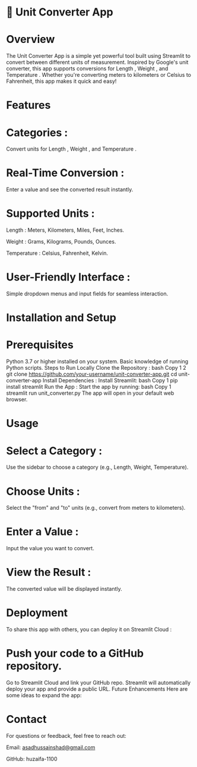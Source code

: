 # 📏 Unit Converter App

# Overview

The Unit Converter App is a simple yet powerful tool built using Streamlit to convert between different units of measurement. Inspired by Google's unit converter, this app supports conversions for Length , Weight , and Temperature . Whether you're converting meters to kilometers or Celsius to Fahrenheit, this app makes it quick and easy!

# Features

# Categories :

Convert units for Length , Weight , and Temperature .

# Real-Time Conversion :
Enter a value and see the converted result instantly.

# Supported Units :

Length : Meters, Kilometers, Miles, Feet, Inches.

Weight : Grams, Kilograms, Pounds, Ounces.

Temperature : Celsius, Fahrenheit, Kelvin.

# User-Friendly Interface :

Simple dropdown menus and input fields for seamless interaction.

# Installation and Setup

# Prerequisites

Python 3.7 or higher installed on your system.
Basic knowledge of running Python scripts.
Steps to Run Locally
Clone the Repository :
bash
Copy
1
2
git clone https://github.com/your-username/unit-converter-app.git
cd unit-converter-app
Install Dependencies :
Install Streamlit:
bash
Copy
1
pip install streamlit
Run the App :
Start the app by running:
bash
Copy
1
streamlit run unit_converter.py
The app will open in your default web browser.

# Usage

# Select a Category :
Use the sidebar to choose a category (e.g., Length, Weight, Temperature).

# Choose Units :
Select the "from" and "to" units (e.g., convert from meters to kilometers).

# Enter a Value :
Input the value you want to convert.

# View the Result :
The converted value will be displayed instantly.

# Deployment
To share this app with others, you can deploy it on Streamlit Cloud :

# Push your code to a GitHub repository.
Go to Streamlit Cloud and link your GitHub repo.
Streamlit will automatically deploy your app and provide a public URL.
Future Enhancements
Here are some ideas to expand the app:

# Contact
For questions or feedback, feel free to reach out:

Email: asadhussainshad@gmail.com  

GitHub: huzaifa-1100